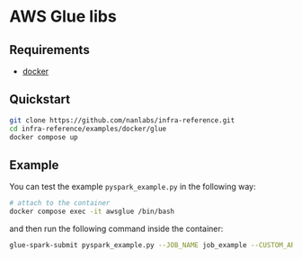 # AWS Glue libs

## Requirements

- [docker](https://www.docker.com/)

## Quickstart

```sh
git clone https://github.com/nanlabs/infra-reference.git
cd infra-reference/examples/docker/glue
docker compose up
```

## Example

You can test the example `pyspark_example.py` in the following way:

```sh
# attach to the container
docker compose exec -it awsglue /bin/bash
```

and then run the following command inside the container:

```sh
glue-spark-submit pyspark_example.py --JOB_NAME job_example --CUSTOM_ARGUMENT custom_value
```
